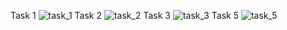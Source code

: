 Task 1 ![task_1](https://user-images.githubusercontent.com/87652147/131553837-ea0efc50-724f-450a-bd3f-2861b9218c06.png)
Task 2 ![task_2](https://user-images.githubusercontent.com/87652147/131553842-bd1e93fd-6999-4300-a65f-09763c3e9d6d.png)
Task 3 ![task_3](https://user-images.githubusercontent.com/87652147/131553845-f170b9ea-c90e-48ca-a704-01423fd161a8.png)
Task 5 ![task_5](https://user-images.githubusercontent.com/87652147/131553847-b19d8f5f-7cf7-498a-a112-02a5fcd3eacc.png)
